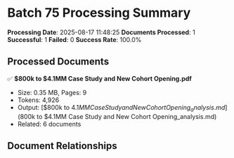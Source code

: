 # Batch 75 Processing Summary

**Processing Date**: 2025-08-17 11:48:25
**Documents Processed**: 1
**Successful**: 1
**Failed**: 0
**Success Rate**: 100.0%

## Processed Documents

✅ **$800k to $4.1MM Case Study and New Cohort Opening.pdf**
   - Size: 0.35 MB, Pages: 9
   - Tokens: 4,926
   - Output: [$800k to $4.1MM Case Study and New Cohort Opening_analysis.md]($800k to $4.1MM Case Study and New Cohort Opening_analysis.md)
   - Related: 6 documents

## Document Relationships
